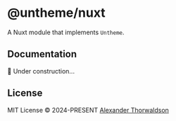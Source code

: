 # @untheme/nuxt

A Nuxt module that implements `Untheme`.

## Documentation

🚧 Under construction...

## License

MIT License &copy; 2024-PRESENT [Alexander Thorwaldson](https://github.com/zoobzio)
